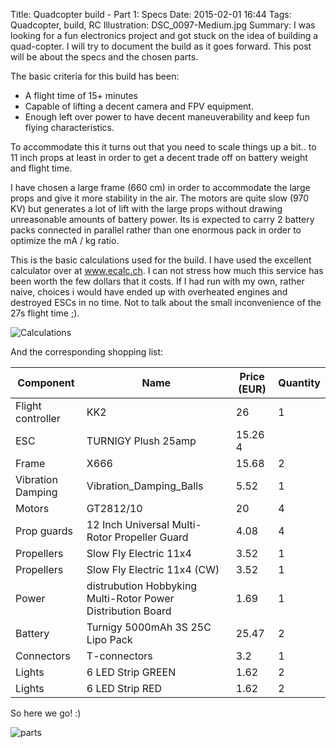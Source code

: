 Title: Quadcopter build - Part 1: Specs
Date: 2015-02-01 16:44
Tags: Quadcopter, build, RC
Illustration: DSC_0097-Medium.jpg
Summary: I was looking for a fun electronics project and got stuck on the idea of building a quad-copter. I will try to document the build as it goes forward. This post will be about the specs and the chosen parts.

The basic criteria for this build has been:

- A flight time of 15+ minutes
- Capable of lifting a decent camera and FPV equipment.
- Enough left over power to have decent maneuverability and keep fun flying characteristics.

To accommodate this it turns out that you need to scale things up a bit.. to 11 inch props at least in order to get a decent trade off on battery weight and flight time.

I have chosen a large frame (660 cm) in order to accommodate the large props and give it more stability in the air. The motors are quite slow (970 KV) but generates a lot of lift with the large props without drawing unreasonable amounts of battery power. Its is expected to carry 2 battery packs connected in parallel rather than one enormous pack in order to optimize the mA / kg ratio.

This is the basic calculations used for the build. I have used the excellent calculator over at www.ecalc.ch. I can not stress how much this service has been worth the few dollars that it costs. If I had run with my own, rather naive, choices i would have ended up with overheated engines and destroyed ESCs in no time. Not to talk about the small inconvenience of the 27s flight time ;).

![Calculations]({filename}/images/quad_stats.png)

And the corresponding shopping list:


|Component	|Name	|Price (EUR)|	Quantity|
|---|---|---|---|
|Flight controller	|KK2	|26	|1|
|ESC	|TURNIGY Plush 25amp|	15.26	4|
|Frame	|X666	|15.68	|2|
|Vibration Damping	|Vibration_Damping_Balls	|5.52	|1|
|Motors|	GT2812/10	|20	|4|
|Prop guards|	12 Inch Universal Multi-Rotor Propeller Guard|	4.08|	4|
|Propellers|	Slow Fly Electric 11x4|	3.52	|1|
|Propellers|	Slow Fly Electric 11x4 (CW)	|3.52|	1|
|Power| distrubution	Hobbyking Multi-Rotor Power Distribution Board	|1.69|	1|
|Battery|	Turnigy 5000mAh 3S 25C Lipo Pack|	25.47	|2|
|Connectors|	T-connectors	|3.2|	1|
|Lights|	6 LED Strip GREEN|	1.62|	2|
|Lights|	6 LED Strip RED|	1.62|	2|

So here we go! :)

![parts]({filename}/images/DSC_0097-Medium.jpg)
